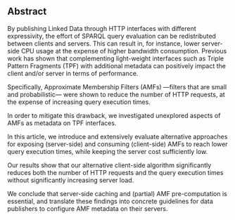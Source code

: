## Abstract
<!-- Context      -->
By publishing Linked Data through HTTP interfaces with different expressivity,
the effort of SPARQL query evaluation can be redistributed between clients and servers.
This can result in, for instance,
lower server-side CPU usage at the expense of higher bandwidth consumption.
Previous work has shown that complementing light-weight interfaces
such as Triple Pattern Fragments (TPF) with additional metadata
can positively impact the client and/or server in terms of performance.
<!-- Need         -->
Specifically, Approximate Membership Filters (AMFs)
—filters that are small and probabilistic—
were shown to reduce the number of HTTP requests,
at the expense of increasing query execution times.
<!-- Task         -->
In order to mitigate this drawback,
we investigated unexplored aspects of AMFs as metadata on TPF interfaces.
<!-- Object       -->
In this article, we introduce and extensively evaluate alternative approaches
for exposing (server-side) and consuming (client-side) AMFs
to reach lower query execution times, while keeping the server cost sufficiently low.
<!-- Findings     -->
Our results show that our alternative client-side algorithm significantly reduces
both the number of HTTP requests and the query execution times
without significantly increasing server load.
<!-- Conclusion   -->
We conclude that server-side caching and (partial) AMF pre-computation is essential,
and translate these findings into concrete guidelines for data publishers
to configure AMF metadata on their servers.
<!-- Perspectives -->
